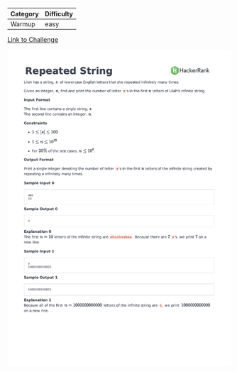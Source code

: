 | Category | Difficulty |
| -------- | ---------- |
| Warmup   | easy       |

[Link to Challenge](https://www.hackerrank.com/challenges/repeated-string/problem)

![Description](./Description.png)

